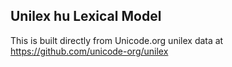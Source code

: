 Unilex hu Lexical Model
----------------------

This is built directly from Unicode.org unilex data at
https://github.com/unicode-org/unilex
